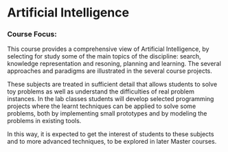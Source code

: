 # Artificial Intelligence

### Course Focus:

This course provides a comprehensive view of Artificial Intelligence, by selecting for study some of the main topics of the discipline: search, knowledge representation and resoning, planning and learning. The several approaches and paradigms are illustrated in the several course projects.

These subjects are treated in sufficient detail that allows students to solve toy problems as well as understand the difficulties of real problem instances. In the lab classes students will develop selected programming projects where the learnt techniques can be applied to solve some problems, both by implementing small prototypes and by modeling the problems in existing tools.

In this way, it is expected to get the interest of students to these subjects and to more advanced techniques, to be explored in later Master courses.